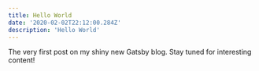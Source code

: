 ```yaml
---
title: Hello World
date: '2020-02-02T22:12:00.284Z'
description: 'Hello World'
---
```


The very first post on my shiny new Gatsby blog. Stay tuned for interesting content!
